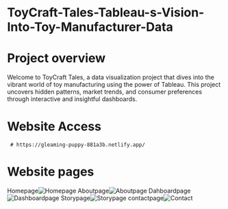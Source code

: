 # ToyCraft-Tales-Tableau-s-Vision-Into-Toy-Manufacturer-Data

# Project overview
Welcome to ToyCraft Tales, a data visualization project that dives into the vibrant world of toy manufacturing using the power of Tableau. This project uncovers hidden patterns, market trends, and consumer preferences through interactive and insightful dashboards.
# Website Access
     # https://gleaming-puppy-881a3b.netlify.app/
     
# Website pages

Homepage![Homepage](https://github.com/user-attachments/assets/2c299805-6e3c-42d8-b99b-69ada04c84c2)
Aboutpage![Aboutpage](https://github.com/user-attachments/assets/a11f6755-ced5-47a6-8371-fcb53b6b210e)
Dahboardpage![Dashboardpage](https://github.com/user-attachments/assets/368d28b3-e74c-49d4-b49e-bb3769c7689a)
Storypage![Storypage](https://github.com/user-attachments/assets/9fc5c90c-5d30-40ec-8f5e-1bdf590e47db)
contactpage![Contact](https://github.com/user-attachments/assets/0f5fdff6-630c-4fb0-8803-396de18c5e5d)
